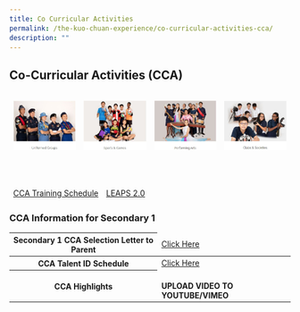```yaml
---
title: Co Curricular Activities
permalink: /the-kuo-chuan-experience/co-curricular-activities-cca/
description: ""
---
```

## Co-Curricular Activities (CCA)



<table>
<thead>
  <tr>
    <td><p><a href="https://staging.d38b8pvh8spt44.amplifyapp.com/the-kuo-chuan-experience/co-curricular-activities-cca/uniformed-groups/boys-brigade/">
<img src="/images/The%20Kuo%20Chuan%20Experience/CCA/Uniformed%20Groups.jpg"  
     style="width:120%">
</a></p>
</td>
    <td><p><a href="https://staging.d38b8pvh8spt44.amplifyapp.com/the-kuo-chuan-experience/co-curricular-activities-cca/sports-n-games/badminton/">
<img src="/images/The%20Kuo%20Chuan%20Experience/CCA/Sports%20&%20Games.jpg"  
     style="width:120%">
</a></p>
</td>
    <td><p><a href="https://staging.d38b8pvh8spt44.amplifyapp.com/the-kuo-chuan-experience/co-curricular-activities-cca/performing-arts/symphonic-band/">
<img src="/images/The%20Kuo%20Chuan%20Experience/CCA/Performing%20Arts.jpg"  
     style="width:120%">
</a></p>
</td>
    <td><p><a href="https://staging.d38b8pvh8spt44.amplifyapp.com/the-kuo-chuan-experience/co-curricular-activities-cca/clubs-n-societies/art-club/">
<img src="/images/The%20Kuo%20Chuan%20Experience/CCA/Clubs%20&%20Societies.jpg"  
     style="width:120%">
</a></p>
</td>
  </tr>
</thead>
</table>

<br>

<table>
<thead>
  <tr>
    <td><a href="/files/CCA%20Schedule%202022.pdf">CCA Training Schedule</a></td>
    <td><a href="/files/LEAPS2%20Grading%20System.pdf">LEAPS 2.0</a></td>
  </tr>
</thead>
</table>


### CCA Information for Secondary 1


<table>
<thead>
  <tr>
    <th>Secondary 1 CCA Selection Letter to Parent</th>
    <td><a href="/files/Letter%20to%20Parents_Sec%201%20CCA%20Registration%20%20Selection%202022%20v2.pdf">Click Here</a></td>
  </tr>
</thead>
<tbody>
  <tr>
    <th>CCA Talent ID Schedule</th>
    <td><a href="/files/CCA%20Talent%20ID%20Trial%20Schedule%202022%20v2.pdf">Click Here</a></td>
  </tr>
  <tr>
    <th>CCA Highlights</th>
		<td><br><b>UPLOAD VIDEO TO YOUTUBE/VIMEO</b></td>
  </tr>
</tbody>
</table>